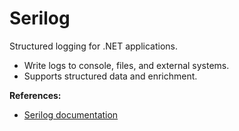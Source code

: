 # Serilog

Structured logging for .NET applications.

- Write logs to console, files, and external systems.
- Supports structured data and enrichment.

**References:**
- [Serilog documentation](https://serilog.net/)
